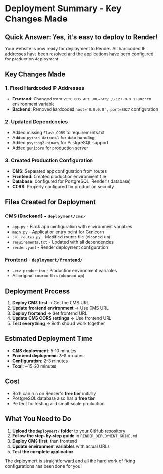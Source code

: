 # Deployment Summary - Key Changes Made

## Quick Answer: Yes, it's easy to deploy to Render!

Your website is now ready for deployment to Render. All hardcoded IP addresses have been resolved and the applications have been configured for production deployment.

## Key Changes Made

### 1. Fixed Hardcoded IP Addresses
- **Frontend**: Changed from `VITE_CMS_API_URL=http://127.0.0.1:8027` to environment variable
- **Backend**: Removed hardcoded `host='0.0.0.0', port=8027` configuration

### 2. Updated Dependencies
- Added missing `Flask-CORS` to requirements.txt
- Added `python-dateutil` for date handling
- Added `psycopg2-binary` for PostgreSQL support
- Added `gunicorn` for production server

### 3. Created Production Configuration
- **CMS**: Separated app configuration from routes
- **Frontend**: Created production environment file
- **Database**: Configured for PostgreSQL (Render's database)
- **CORS**: Properly configured for production security

## Files Created for Deployment

### CMS (Backend) - `deployment/cms/`
- `app.py` - Flask app configuration with environment variables
- `main.py` - Application entry point for Gunicorn
- `cms_routes.py` - Modified routes file (cleaned up)
- `requirements.txt` - Updated with all dependencies
- `render.yaml` - Render deployment configuration

### Frontend - `deployment/frontend/`
- `.env.production` - Production environment variables
- All original source files (cleaned up)

## Deployment Process

1. **Deploy CMS first** → Get the CMS URL
2. **Update frontend environment** → Use CMS URL
3. **Deploy frontend** → Get frontend URL
4. **Update CMS CORS settings** → Use frontend URL
5. **Test everything** → Both should work together

## Estimated Deployment Time
- **CMS deployment**: 5-10 minutes
- **Frontend deployment**: 3-5 minutes
- **Configuration**: 2-3 minutes
- **Total**: ~15-20 minutes

## Cost
- Both can run on Render's **free tier** initially
- PostgreSQL database also has a **free tier**
- Perfect for testing and small-scale production

## What You Need to Do

1. **Upload the `deployment/` folder** to your GitHub repository
2. **Follow the step-by-step guide** in `RENDER_DEPLOYMENT_GUIDE.md`
3. **Deploy CMS first**, then frontend
4. **Update environment variables** with actual URLs
5. **Test the complete application**

The deployment is straightforward and all the hard work of fixing configurations has been done for you!

